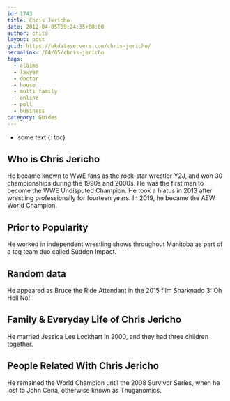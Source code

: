 ```yaml
---
id: 1743
title: Chris Jericho
date: 2012-04-05T09:24:35+00:00
author: chito
layout: post
guid: https://ukdataservers.com/chris-jericho/
permalink: /04/05/chris-jericho
tags:
  - claims
  - lawyer
  - doctor
  - house
  - multi family
  - online
  - poll
  - business
category: Guides
---
```


* some text
{: toc}


## Who is  Chris Jericho
                  
                  
                  
He became known to WWE fans as the rock-star wrestler Y2J, and won 30 championships during the 1990s and 2000s. He was the first man to become the WWE Undisputed Champion. He took a hiatus in 2013 after wrestling professionally for fourteen years. In 2019, he became the AEW World Champion. 
                  
                
                
                
## Prior to Popularity 
                  
                  
                  
He worked in independent wrestling shows throughout Manitoba as part of a tag team duo called Sudden Impact. 
                  
                
                
                
## Random data 
                  
                  
                  
He appeared as Bruce the Ride Attendant in the 2015 film Sharknado 3: Oh Hell No! 
                  
                
                
                
## Family & Everyday Life of Chris Jericho
                  
                  
                  
He married Jessica Lee Lockhart in 2000, and they had three children together. 
                  
                
                
                
## People Related With  Chris Jericho
                  
                  
                  
He remained the World Champion until the 2008 Survivor Series, when he lost to John Cena, otherwise known as Thuganomics.
                  
                
              
            
          
          
          
    
    
  
